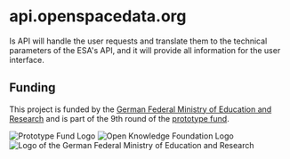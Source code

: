 # api.openspacedata.org

Is API will handle the user requests and translate them to the technical parameters of the ESA's API, and it will provide all information for the user interface.

## Funding

This project is funded by the [German Federal Ministry of Education and Research](http://bmbf.de)
and is part of the 9th round of the [prototype fund](http://prototypefund.de).

![Prototype Fund Logo](https://www.openspacedata.org/assets/PrototypeFund-P-Logo.svg)
![Open Knowledge Foundation Logo](https://www.openspacedata.org/assets/okfn.svg)
![Logo of the German Federal Ministry of Education and Research](https://www.openspacedata.org/assets/BMBF_gefoerdert_2017_en.svg)